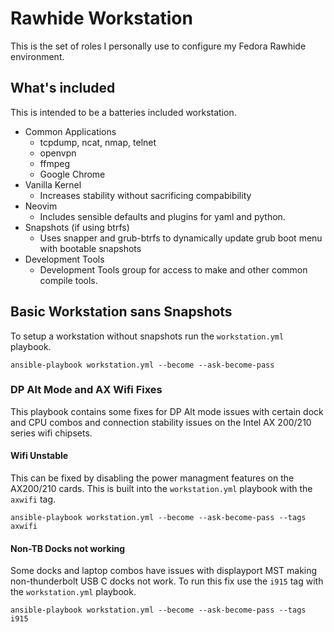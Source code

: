 # Rawhide Workstation

This is the set of roles I personally use to configure my Fedora Rawhide environment.

## What's included

This is intended to be a batteries included workstation. 

* Common Applications
    - tcpdump, ncat, nmap, telnet
    - openvpn
    - ffmpeg
    - Google Chrome
* Vanilla Kernel
    - Increases stability without sacrificing compabibility
* Neovim
    - Includes sensible defaults and plugins for yaml and python.
* Snapshots (if using btrfs)
    - Uses snapper and grub-btrfs to dynamically update grub boot menu with bootable snapshots
* Development Tools
    - Development Tools group for access to make and other common compile tools.

## Basic Workstation sans Snapshots

To setup a workstation without snapshots run the `workstation.yml` playbook.

```
ansible-playbook workstation.yml --become --ask-become-pass
```

### DP Alt Mode and AX Wifi Fixes

This playbook contains some fixes for DP Alt mode issues with certain dock and CPU combos and connection stability issues on the Intel AX 200/210 series wifi chipsets.

#### Wifi Unstable

This can be fixed by disabling the power managment features on the AX200/210 cards. This is built into the `workstation.yml` playbook with the `axwifi` tag.

```
ansible-playbook workstation.yml --become --ask-become-pass --tags axwifi
```

#### Non-TB Docks not working

Some docks and laptop combos have issues with displayport MST making non-thunderbolt USB C docks not work. To run this fix use the `i915` tag with the `workstation.yml` playbook.

```
ansible-playbook workstation.yml --become --ask-become-pass --tags i915
```
